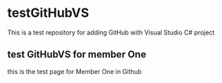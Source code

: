 # testGitHubVS
This is a test repository for adding GitHub with Visual Studio C# project

## test GitHubVS for member One
this is the test page for Member One in Github
